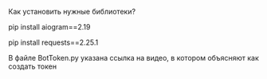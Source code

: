 Как установить нужные библиотеки?

pip install aiogram==2.19

pip install requests==2.25.1

В файле BotToken.py указана ссылка на видео, в котором объясняют как создать токен
